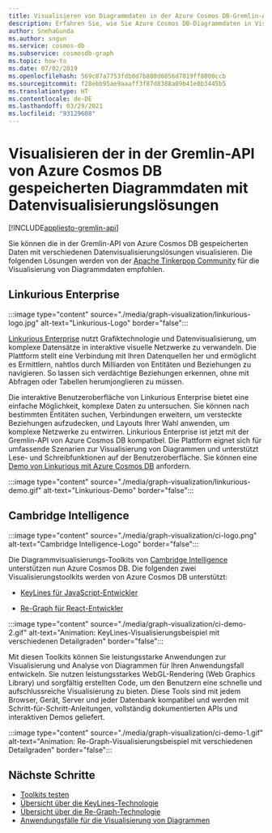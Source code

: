 ```yaml
---
title: Visualisieren von Diagrammdaten in der Azure Cosmos DB-Gremlin-API
description: Erfahren Sie, wie Sie Azure Cosmos DB-Diagrammdaten in Visualisierungslösungen (Linkurious Enterprise, Cambridge Intelligence) integrieren.
author: SnehaGunda
ms.author: sngun
ms.service: cosmos-db
ms.subservice: cosmosdb-graph
ms.topic: how-to
ms.date: 07/02/2019
ms.openlocfilehash: 569c87a7753fdb0d7b880d6856d7819ff8000ccb
ms.sourcegitcommit: f28ebb95ae9aaaff3f87d8388a09b41e0b3445b5
ms.translationtype: HT
ms.contentlocale: de-DE
ms.lasthandoff: 03/29/2021
ms.locfileid: "93129608"
---
```

# <a name="visualize-graph-data-stored-in-azure-cosmos-db-gremlin-api-with-data-visualization-solutions"></a>Visualisieren der in der Gremlin-API von Azure Cosmos DB gespeicherten Diagrammdaten mit Datenvisualisierungslösungen
[!INCLUDE[appliesto-gremlin-api](includes/appliesto-gremlin-api.md)]

Sie können die in der Gremlin-API von Azure Cosmos DB gespeicherten Daten mit verschiedenen Datenvisualisierungslösungen visualisieren. Die folgenden Lösungen werden von der [Apache Tinkerpop Community](https://tinkerpop.apache.org/#poweredby) für die Visualisierung von Diagrammdaten empfohlen.

## <a name="linkurious-enterprise"></a>Linkurious Enterprise

:::image type="content" source="./media/graph-visualization/linkurious-logo.jpg" alt-text="Linkurious-Logo" border="false":::

[Linkurious Enterprise](https://linkurio.us/product/) nutzt Grafiktechnologie und Datenvisualisierung, um komplexe Datensätze in interaktive visuelle Netzwerke zu verwandeln. Die Plattform stellt eine Verbindung mit Ihren Datenquellen her und ermöglicht es Ermittlern, nahtlos durch Milliarden von Entitäten und Beziehungen zu navigieren. So lassen sich verdächtige Beziehungen erkennen, ohne mit Abfragen oder Tabellen herumjonglieren zu müssen.

Die interaktive Benutzeroberfläche von Linkurious Enterprise bietet eine einfache Möglichkeit, komplexe Daten zu untersuchen. Sie können nach bestimmten Entitäten suchen, Verbindungen erweitern, um versteckte Beziehungen aufzudecken, und Layouts Ihrer Wahl anwenden, um komplexe Netzwerke zu entwirren. Linkurious Enterprise ist jetzt mit der Gremlin-API von Azure Cosmos DB kompatibel. Die Plattform eignet sich für umfassende Szenarien zur Visualisierung von Diagrammen und unterstützt Lese- und Schreibfunktionen auf der Benutzeroberfläche. Sie können eine [Demo von Linkurious mit Azure Cosmos DB](https://linkurio.us/contact/) anfordern.

:::image type="content" source="./media/graph-visualization/linkurious-demo.gif" alt-text="Linkurious-Demo" border="false":::

## <a name="cambridge-intelligence"></a>Cambridge Intelligence

:::image type="content" source="./media/graph-visualization/ci-logo.png" alt-text="Cambridge Intelligence-Logo" border="false":::

Die Diagrammvisualisierungs-Toolkits von [Cambridge Intelligence](https://cambridge-intelligence.com/products/) unterstützen nun Azure Cosmos DB. Die folgenden zwei Visualisierungstoolkits werden von Azure Cosmos DB unterstützt:

- [KeyLines für JavaScript-Entwickler](https://cambridge-intelligence.com/keylines/)

- [Re-Graph für React-Entwickler](https://cambridge-intelligence.com/regraph/)

:::image type="content" source="./media/graph-visualization/ci-demo-2.gif" alt-text="Animation: KeyLines-Visualisierungsbeispiel mit verschiedenen Detailgraden" border="false":::

Mit diesen Toolkits können Sie leistungsstarke Anwendungen zur Visualisierung und Analyse von Diagrammen für Ihren Anwendungsfall entwickeln. Sie nutzen leistungsstarkes WebGL-Rendering (Web Graphics Library) und sorgfältig erstellten Code, um den Benutzern eine schnelle und aufschlussreiche Visualisierung zu bieten. Diese Tools sind mit jedem Browser, Gerät, Server und jeder Datenbank kompatibel und werden mit Schritt-für-Schritt-Anleitungen, vollständig dokumentierten APIs und interaktiven Demos geliefert.

:::image type="content" source="./media/graph-visualization/ci-demo-1.gif" alt-text="Animation: Re-Graph-Visualisierungsbeispiel mit verschiedenen Detailgraden" border="false":::


## <a name="next-steps"></a>Nächste Schritte

- [Toolkits testen](https://cambridge-intelligence.com/try/)
- [Übersicht über die KeyLines-Technologie](https://cambridge-intelligence.com/keylines/technology/)
- [Übersicht über die Re-Graph-Technologie](https://cambridge-intelligence.com/regraph/technology/)
- [Anwendungsfälle für die Visualisierung von Diagrammen](https://cambridge-intelligence.com/use-cases/)
